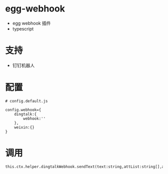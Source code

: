 # egg-webhook

- egg webhook 插件
- typescript

# 支持

- 钉钉机器人

# 配置

```
# config.default.js

config.webhook={
    dingtalk:{
        webhook:''
    },
    weixin:{}
}
```

# 调用

```
this.ctx.helper.dingtalkWebhook.sendText(text:string,attList:string[],atAll:boolean);
```
